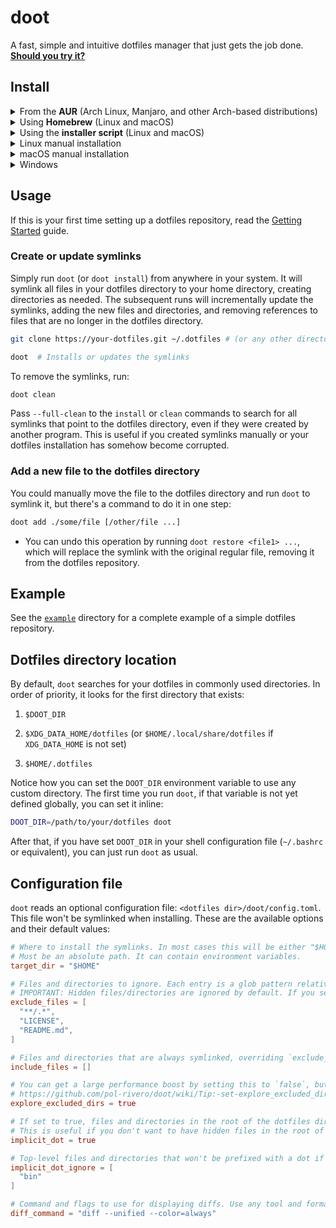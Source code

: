 # doot

A fast, simple and intuitive dotfiles manager that just gets the job done. **[Should you try it?](https://github.com/pol-rivero/doot/wiki/Should-I-use-doot%3F)**

## Install

<details>
<summary>From the <b>AUR</b> (Arch Linux, Manjaro, and other Arch-based distributions)</summary>

&nbsp;
I recommend installing the `doot-bin` package, which is a pre-compiled binary.

|Pre-compiled binary|Build from source|Latest Git commit|
|---|---|---|
|`yay -S doot-bin`|`yay -S doot`|`yay -S doot-git`|

&nbsp;
</details>



<details>
<summary>Using <b>Homebrew</b> (Linux and macOS)</summary>

&nbsp;
Install `doot` from Homebrew:

```sh
brew install pol-rivero/tap/doot
```

Make sure to run `brew update && brew upgrade` periodically to keep `doot` up to date.

&nbsp;
</details>



<details>
<summary>Using the <b>installer script</b> (Linux and macOS)</summary>

&nbsp;
Run the following command:

```sh
curl -sSL get-doot.polrivero.com | sh
```

- You can inspect the script before running it: `curl -sSL get-doot.polrivero.com | cat`

- Make sure to run this command periodically or set up a cron job in order to keep `doot` up to date.

- To uninstall, run the following command: `sudo rm $(which doot)`

&nbsp;
</details>



<details>
<summary>Linux manual installation</summary>

&nbsp;
Go to the [latest GitHub release](https://github.com/pol-rivero/doot/releases/latest) and download either `doot-linux-x86_64` or `doot-linux-arm64` depending on your architecture, rename it to `doot`.
Make it executable and move it to any directory in your `PATH`:

```sh
chmod +x doot
sudo mv doot /usr/local/bin
```

**Want to contribute?**
If your distribution doesn't have a package for `doot`, consider helping out by creating and submitting it to your distribution's package manager. Please [open an issue](https://github.com/pol-rivero/doot/issues) in order to discuss it and coordinate the effort.

&nbsp;
</details>



<details>
<summary>macOS manual installation</summary>

&nbsp;
Go to the [latest GitHub release](https://github.com/pol-rivero/doot/releases/latest) and download either `doot-darwin-x86_64` or `doot-darwin-arm64` depending on your architecture, rename it to `doot`.
Make it executable and move it to any directory in your `PATH`:

```sh
chmod +x doot
sudo mv doot /usr/local/bin
```

&nbsp;
</details>



<details>
<summary>Windows</summary>

&nbsp;
**Windows is not officially supported.** I'm not sure how Windows handles symlinks, so I can't guarantee that `doot` will work as expected.
If you want to give it a try, you can download the latest release from the [GitHub releases page](https://github.com/pol-rivero/doot/releases/latest).

&nbsp;
</details>

## Usage

If this is your first time setting up a dotfiles repository, read the [Getting Started](https://github.com/pol-rivero/doot/wiki/Getting-Started) guide.

### Create or update symlinks

Simply run `doot` (or `doot install`) from anywhere in your system. It will symlink all files in your dotfiles directory to your home directory, creating directories as needed.
The subsequent runs will incrementally update the symlinks, adding the new files and directories, and removing references to files that are no longer in the dotfiles directory.

```sh
git clone https://your-dotfiles.git ~/.dotfiles # (or any other directory)

doot  # Installs or updates the symlinks
```

To remove the symlinks, run:

```sh
doot clean
```

Pass `--full-clean` to the `install` or `clean` commands to search for all symlinks that point to the dotfiles directory, even if they were created by another program. This is useful if you created symlinks manually or your dotfiles installation has somehow become corrupted.


### Add a new file to the dotfiles directory

You could manually move the file to the dotfiles directory and run `doot` to symlink it, but there's a command to do it in one step:

```sh
doot add ./some/file [/other/file ...]
```

- You can undo this operation by running `doot restore <file1> ...`, which will replace the symlink with the original regular file, removing it from the dotfiles repository.

## Example

See the [`example`](example) directory for a complete example of a simple dotfiles repository.

## Dotfiles directory location

By default, `doot` searches for your dotfiles in commonly used directories. In order of priority, it looks for the first directory that exists:

1. `$DOOT_DIR`

2. `$XDG_DATA_HOME/dotfiles` (or `$HOME/.local/share/dotfiles` if `XDG_DATA_HOME` is not set)

3. `$HOME/.dotfiles`

Notice how you can set the `DOOT_DIR` environment variable to use any custom directory. The first time you run `doot`, if that variable is not yet defined globally, you can set it inline:

```sh
DOOT_DIR=/path/to/your/dotfiles doot
```

After that, if you have set `DOOT_DIR` in your shell configuration file (`~/.bashrc` or equivalent), you can just run `doot` as usual.

## Configuration file

`doot` reads an optional configuration file: `<dotfiles dir>/doot/config.toml`. This file won't be symlinked when installing. These are the available options and their default values:

```toml
# Where to install the symlinks. In most cases this will be either "$HOME" (dotfiles) or "/" (root configs).
# Must be an absolute path. It can contain environment variables.
target_dir = "$HOME"

# Files and directories to ignore. Each entry is a glob pattern relative to the dotfiles directory.
# IMPORTANT: Hidden files/directories are ignored by default. If you set `implicit_dot` to false, you should remove the `**/.*` pattern from this list.
exclude_files = [
  "**/.*",
  "LICENSE",
  "README.md",
]

# Files and directories that are always symlinked, overriding `exclude_files`. Each entry is a glob pattern relative to the dotfiles directory.
include_files = []

# You can get a large performance boost by setting this to `false`, but read this first:
# https://github.com/pol-rivero/doot/wiki/Tip:-set-explore_excluded_dirs-to-false
explore_excluded_dirs = true

# If set to true, files and directories in the root of the dotfiles directory will be prefixed with a dot. For example, `<dotfiles dir>/config/foo` will be symlinked to `~/.config/foo`.
# This is useful if you don't want to have hidden files in the root of the dotfiles directory.
implicit_dot = true

# Top-level files and directories that won't be prefixed with a dot if `implicit_dot` is set to true. Each entry is the name of a file or directory in the root of the dotfiles directory.
implicit_dot_ignore = [
  "bin"
]

# Command and flags to use for displaying diffs. Use any tool and format you like, but it must accept 2 positional arguments for the files to compare.
diff_command = "diff --unified --color=always"
```
